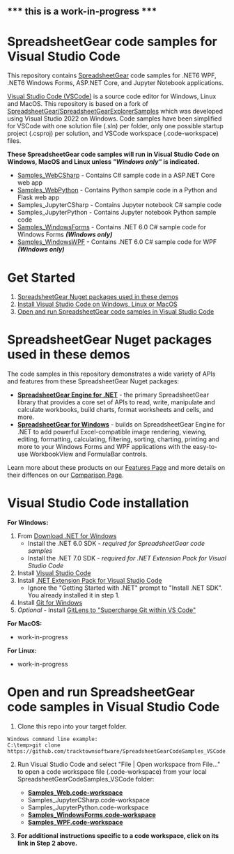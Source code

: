 ## *** this is a work-in-progress ***

# SpreadsheetGear code samples for Visual Studio Code

This repository contains [SpreadsheetGear](https://www.spreadsheetgear.com/) code samples for .NET6 WPF, .NET6 Windows Forms, ASP.NET Core, and Jupyter Notebook applications. 

[Visual Studio Code (VSCode)](https://code.visualstudio.com/) is a source code editor for Windows, Linux and MacOS. This repository is based on a fork of [SpreadsheetGear/SpreadsheetGearExplorerSamples](https://github.com/SpreadsheetGear/SpreadsheetGearExplorerSamples) which was developed using Visual Studio 2022 on Windows. Code samples have been simplified for VSCode with one solution file (.sln) per folder, only one possible startup project (.csproj) per solution, and VSCode workspace (.code-workspace) files.

**These SpreadsheetGear code samples will run in Visual Studio Code on Windows, MacOS and Linux unless *"Windows only"* is indicated.**

* [Samples_WebCSharp](docs/SamplesWebCSharp.md) - Contains C# sample code in a ASP.NET Core web app
* [Samples_WebPython](docs/SamplesWebCSharp.md) - Contains Python sample code in a Python and Flask web app
* Samples_JupyterCSharp - Contains Jupyter notebook C# sample code
* Samples_JupyterPython - Contains Jupyter notebook Python sample code
* [Samples_WindowsForms](docs/SamplesWindowsForms.md) - Contains .NET 6.0 C# sample code for Windows Forms ***(Windows only)***
* [Samples_WindowsWPF](docs/SamplesWindowsWPF.md) - Contains .NET 6.0 C# sample code for WPF ***(Windows only)***

# Get Started #
  1. [SpreadsheetGear Nuget packages used in these demos](#spreadsheetgear-nuget-packages-used-in-these-demos)
  2. [Install Visual Studio Code on Windows, Linux or MacOS](#visual-studio-code-installation)
  3. [Open and run SpreadsheetGear code samples in Visual Studio Code](#open-and-run-spreadsheetgear-code-samples-in-visual-studio-code)

# SpreadsheetGear Nuget packages used in these demos
The code samples in this repository demonstrates a wide variety of APIs and features from these SpreadsheetGear Nuget packages:
*   **[SpreadsheetGear Engine for .NET](https://www.nuget.org/packages/SpreadsheetGear/9.1.19-beta)** - the primary SpreadsheetGear library that provides a core set of APIs to read, write, manipulate and calculate workbooks, build charts, format worksheets and cells, and more.
*   **[SpreadsheetGear for Windows](https://www.nuget.org/packages/SpreadsheetGear.Windows/9.1.19-beta)** - builds on SpreadsheetGear Engine for .NET to add powerful Excel-compatible image rendering, viewing, editing, formatting, calculating, filtering, sorting, charting, printing and more to your Windows Forms and WPF applications with the easy-to-use WorkbookView and FormulaBar controls.

Learn more about these products on our [Features Page](https://www.spreadsheetgear.com/Products/Features) and more details on their diffences on our [Comparison Page](https://www.spreadsheetgear.com/Products/Compare).

# Visual Studio Code installation
**For Windows:**
1. From [Download .NET for Windows](https://dotnet.microsoft.com/en-us/download)
    - Install the .NET 6.0 SDK - *required for SpreadsheetGear code samples*
    - Install the .NET 7.0 SDK - *required for .NET Extension Pack for Visual Studio Code*
2. Install [Visual Studio Code](https://code.visualstudio.com/)
3. Install [.NET Extension Pack for Visual Studio Code](https://marketplace.visualstudio.com/items?itemName=ms-dotnettools.vscode-dotnet-pack)
    - Ignore the "Getting Started with .NET" prompt to "Install .NET SDK". You already installed it in step 1.
4. Install [Git for Windows](https://git-scm.com/download/win)
5. *Optional* - Install [GitLens to "Supercharge Git within VS Code"](https://marketplace.visualstudio.com/items?itemName=eamodio.gitlens)

**For MacOS:**
* work-in-progress

**For Linux:**
* work-in-progress

# Open and run SpreadsheetGear code samples in Visual Studio Code
1. Clone this repo into your target folder.

```
Windows command line example:
C:\temp>git clone https://github.com/tracktownsoftware/SpreadsheetGearCodeSamples_VSCode.git
```
2. Run Visual Studio Code and select "File | Open workspace from File..." to open a code workspace file (.code-workspace) from your local SpreadsheetGearCodeSamples_VSCode folder:
    - **[Samples_Web.code-workspace](docs/SamplesWebCSharp.md)**
    - Samples_JupyterCSharp.code-workspace
    - Samples_JupyterPython.code-workspace
    - **[Samples_WindowsForms.code-workspace](docs/SamplesWindowsForms.md)**
    - **[Samples_WPF.code-workspace](docs/SamplesWindowsWPF.md)**

3. **For additional instructions specific to a code workspace, click on its link in Step 2 above.**

